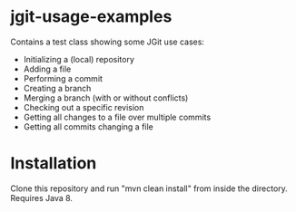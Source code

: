 # jgit-usage-examples

Contains a test class showing some JGit use cases:
- Initializing a (local) repository
- Adding a file
- Performing a commit
- Creating a branch
- Merging a branch (with or without conflicts)
- Checking out a specific revision
- Getting all changes to a file over multiple commits
- Getting all commits changing a file

# Installation

Clone this repository and run "mvn clean install" from inside the directory. Requires Java 8.
